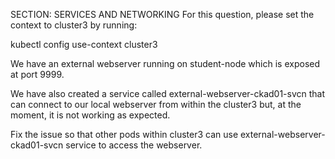 SECTION: SERVICES AND NETWORKING
For this question, please set the context to cluster3 by running:


kubectl config use-context cluster3


We have an external webserver running on student-node which is exposed at port 9999.

We have also created a service called external-webserver-ckad01-svcn that can connect to our local webserver from within the cluster3 but, at the moment, it is not working as expected.



Fix the issue so that other pods within cluster3 can use external-webserver-ckad01-svcn service to access the webserver.